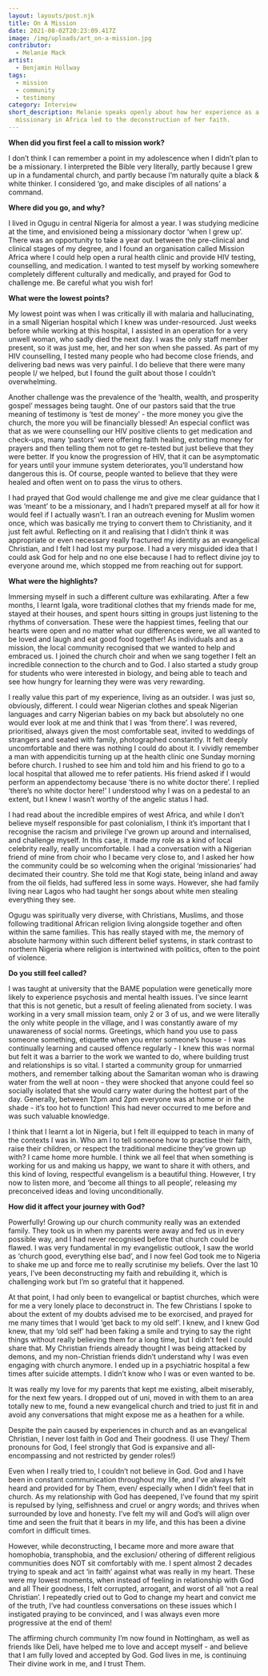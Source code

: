 ```yaml
---
layout: layouts/post.njk
title: On A Mission
date: 2021-08-02T20:23:09.417Z
image: /img/uploads/art_on-a-mission.jpg
contributor:
  - Melanie Mack
artist:
  - Benjamin Hollway
tags:
  - mission
  - community
  - testimony
category: Interview
short_description: Melanie speaks openly about how her experience as a
  missionary in Africa led to the deconstruction of her faith.
---
```

**When did you first feel a call to mission work?**

I don’t think I can remember a point in my adolescence when I didn’t plan to be a missionary. I interpreted the Bible very literally, partly because I grew up in a fundamental church, and partly because I’m naturally quite a black & white thinker. I considered ‘go, and make disciples of all nations’ a command. 

**Where did you go, and why?**

I lived in Ogugu in central Nigeria for almost a year. I was studying medicine at the time, and envisioned being a missionary doctor ‘when I grew up’. There was an opportunity to take a year out between the pre-clinical and clinical stages of my degree, and I found an organisation called Mission Africa where I could help open a rural health clinic and provide HIV testing, counselling, and medication. I wanted to test myself by working somewhere completely different culturally and medically, and prayed for God to challenge me. Be careful what you wish for! 

**What were the lowest points?**

My lowest point was when I was critically ill with malaria and hallucinating, in a small Nigerian hospital which I knew was under-resourced. Just weeks before while working at this hospital, I assisted in an operation for a very unwell woman, who sadly died the next day. I was the only staff member present, so it was just me, her, and her son when she passed. As part of my HIV counselling, I tested many people who had become close friends, and delivering bad news was very painful. I do believe that there were many people I/ we helped, but I found the guilt about those I couldn’t overwhelming. 

Another challenge was the prevalence of the ‘health, wealth, and prosperity gospel’ messages being taught. One of our pastors said that the true meaning of testimony is ‘test de money’ - the more money you give the church, the more you will be financially blessed! An especial conflict was that as we were counselling our HIV positive clients to get medication and check-ups, many ‘pastors’ were offering faith healing, extorting money for prayers and then telling them not to get re-tested but just believe that they were better. If you know the progression of HIV, that it can be asymptomatic for years until your immune system deteriorates, you’ll understand how dangerous this is. Of course, people wanted to believe that they were healed and often went on to pass the virus to others. 

I had prayed that God would challenge me and give me clear guidance that I was ‘meant’ to be a missionary, and I hadn’t prepared myself at all for how it would feel if I actually wasn’t. I ran an outreach evening for Muslim women once, which was basically me trying to convert them to Christianity, and it just felt awful. Reflecting on it and realising that I didn’t think it was appropriate or even necessary really fractured my identity as an evangelical Christian, and I felt I had lost my purpose. I had a very misguided idea that I could ask God for help and no one else because I had to reflect divine joy to everyone around me, which stopped me from reaching out for support.

**What were the highlights?**

Immersing myself in such a different culture was exhilarating. After a few months, I learnt Igala, wore traditional clothes that my friends made for me, stayed at their houses, and spent hours sitting in groups just listening to the rhythms of conversation. These were the happiest times, feeling that our hearts were open and no matter what our differences were, we all wanted to be loved and laugh and eat good food together! As individuals and as a mission, the local community recognised that we wanted to help and embraced us. I joined the church choir and when we sang together I felt an incredible connection to the church and to God. I also started a study group for students who were interested in biology, and being able to teach and see how hungry for learning they were was very rewarding. 

I really value this part of my experience, living as an outsider. I was just so, obviously, different. I could wear Nigerian clothes and speak Nigerian languages and carry Nigerian babies on my back but absolutely no one would ever look at me and think that I was ‘from there’. I was revered, prioritised, always given the most comfortable seat, invited to weddings of strangers and seated with family, photographed constantly. It felt deeply uncomfortable and there was nothing I could do about it. I vividly remember a man with appendicitis turning up at the health clinic one Sunday morning before church. I rushed to see him and told him and his friend to go to a local hospital that allowed me to refer patients. His friend asked if I would perform an appendectomy because ‘there is no white doctor there’. I replied ‘there’s no white doctor here!’ I understood why I was on a pedestal to an extent, but I knew I wasn’t worthy of the angelic status I had. 

I had read about the incredible empires of west Africa, and while I don’t believe myself responsible for past colonialism, I think it’s important that I recognise the racism and privilege I’ve grown up around and internalised, and challenge myself. In this case, it made my role as a kind of local celebrity really, really uncomfortable. I had a conversation with a Nigerian friend of mine from choir who I became very close to, and I asked her how the community could be so welcoming when the original ‘missionaries’ had decimated their country. She told me that Kogi state, being inland and away from the oil fields, had suffered less in some ways. However, she had family living near Lagos who had taught her songs about white men stealing everything they see. 

Ogugu was spiritually very diverse, with Christians, Muslims, and those following traditional African religion living alongside together and often within the same families. This has really stayed with me, the memory of absolute harmony within such different belief systems, in stark contrast to northern Nigeria where religion is intertwined with politics, often to the point of violence.  

**Do you still feel called?**

I was taught at university that the BAME population were genetically more likely to experience psychosis and mental health issues. I’ve since learnt that this is not genetic, but a result of feeling alienated from society. I was working in a very small mission team, only 2 or 3 of us, and we were literally the only white people in the village, and I was constantly aware of my unawareness of social norms. Greetings, which hand you use to pass someone something, etiquette when you enter someone’s house - I was continually learning and caused offence regularly - I knew this was normal but felt it was a barrier to the work we wanted to do, where building trust and relationships is so vital. I started a community group for unmarried mothers, and remember talking about the Samaritan woman who is drawing water from the well at noon - they were shocked that anyone could feel so socially isolated that she would carry water during the hottest part of the day. Generally, between 12pm and 2pm everyone was at home or in the shade - it’s too hot to function! This had never occurred to me before and was such valuable knowledge. 

I think that I learnt a lot in Nigeria, but I felt ill equipped to teach in many of the contexts I was in. Who am I to tell someone how to practise their faith, raise their children, or respect the traditional medicine they’ve grown up with? I came home more humble. I think we all feel that when something is working for us and making us happy, we want to share it with others, and this kind of loving, respectful evangelism is a beautiful thing. However, I try now to listen more, and ‘become all things to all people’, releasing my preconceived ideas and loving unconditionally. 

**How did it affect your journey with God?**

Powerfully! Growing up our church community really was an extended family. They took us in when my parents were away and fed us in every possible way, and I had never recognised before that church could be flawed. I was very fundamental in my evangelistic outlook, I saw the world as ‘church good, everything else bad’, and I now feel God took me to Nigeria to shake me up and force me to really scrutinise my beliefs. Over the last 10 years, I’ve been deconstructing my faith and rebuilding it, which is challenging work but I’m so grateful that it happened. 

At that point, I had only been to evangelical or baptist churches, which were for me a very lonely place to deconstruct in. The few Christians I spoke to about the extent of my doubts advised me to be exorcised, and prayed for me many times that I would ‘get back to my old self’. I knew, and I knew God knew, that my ‘old self’ had been faking a smile and trying to say the right things without really believing them for a long time, but I didn’t feel I could share that. My Christian friends already thought I was being attacked by demons, and my non-Christian friends didn’t understand why I was even engaging with church anymore. I ended up in a psychiatric hospital a few times after suicide attempts. I didn’t know who I was or even wanted to be.

It was really my love for my parents that kept me existing, albeit miserably, for the next few years. I dropped out of uni, moved in with them to an area totally new to me, found a new evangelical church and tried to just fit in and avoid any conversations that might expose me as a heathen for a while.

Despite the pain caused by experiences in church and as an evangelical Christian, I never lost faith in God and Their goodness. (I use They/ Them pronouns for God, I feel strongly that God is expansive and all-encompassing and not restricted by gender roles!)

Even when I really tried to, I couldn’t not believe in God. God and I have been in constant communication throughout my life, and I’ve always felt heard and provided for by Them, even/ especially when I didn’t feel that in church. As my relationship with God has deepened, I’ve found that my spirit is repulsed by lying, selfishness and cruel or angry words; and thrives when surrounded by love and honesty. I’ve felt my will and God’s will align over time and seen the fruit that it bears in my life, and this has been a divine comfort in difficult times. 

However, while deconstructing, I became more and more aware that homophobia, transphobia, and the exclusion/ othering of different religious communities does NOT sit comfortably with me. I spent almost 2 decades trying to speak and act ‘in faith’ against what was really in my heart. These were my lowest moments, when instead of feeling in relationship with God and all Their goodness, I felt corrupted, arrogant, and worst of all ‘not a real Christian’. I repeatedly cried out to God to change my heart and convict me of the truth, I’ve had countless conversations on these issues which I instigated praying to be convinced, and I was always even more progressive at the end of them!

The affirming church community I’m now found in Nottingham, as well as friends like Deli, have helped me to love and accept myself - and believe that I am fully loved and accepted by God. God lives in me, is continuing Their divine work in me, and I trust Them.